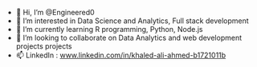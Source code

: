 - 👋 Hi, I’m @Engineered0
- 👀 I’m interested in Data Science and Analytics, Full stack development
- 🌱 I’m currently learning R programming, Python, Node.js
- 💞️ I’m looking to collaborate on Data Analytics and web development projects projects
- 📫 LinkedIn : www.linkedin.com/in/khaled-ali-ahmed-b1721011b

<!---
Engineered0/Engineered0 is a ✨ special ✨ repository because its `README.md` (this file) appears on your GitHub profile.
You can click the Preview link to take a look at your changes.
--->
